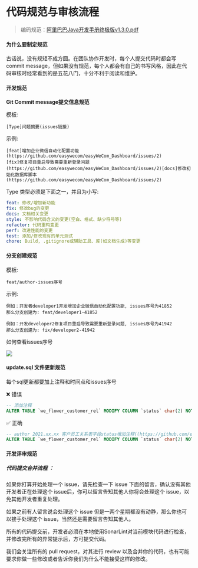 # **代码规范与审核流程**

> 编码规范：[阿里巴巴Java开发手册终极版v1.3.0.pdf](https://www.w3cschool.cn/alibaba_java/)

#### **为什么要制定规范**

古话说，没有规矩不成方圆。在团队协作开发时，每个人提交代码时都会写 commit message，但如果没有规范，每个人都会有自己的书写风格，因此在代码审核时经常看到的是五花八门，十分不利于阅读和维护。

#### **开发规范**

**Git Commit message提交信息规范**

模板:

```
[Type]问题摘要(issues链接)
```

示例:

```
[feat]增加企业微信自动化配置功能(https://github.com/easywecom/easyWeCom_Dashboard/issues/2)
[fix]修复项目重启导致需要重新登录问题(https://github.com/easywecom/easyWeCom_Dashboard/issues/2)[docs]修改初始化数据库脚本(https://github.com/easywecom/easyWeCom_Dashboard/issues/2)
```

Type 类型必须是下面之一，并且为小写:

```yaml
feat: 修改/增加新功能
fix: 修改bug的变更
docs: 文档相关变更
style: 不影响代码含义的变更(空白、格式、缺少符号等)
refactor: 代码重构变更
perf: 改进性能的变更
test: 添加/修改现有的单元测试
chore: Build, .gitignore或辅助工具、库(如文档生成)等变更
```

#### **分支创建规范**

模板:

```
feat/author-issues序号
```

示例:

```
例如：开发者developer1开发增加企业微信自动化配置功能, issues序号为41852
那么分支创建为: feat/developer1-41852
   
例如：开发developer2修复项目重启导致需要重新登录问题, issues序号为41942
那么分支创建为: fix/developer2-41942
```

如何查看issues序号

![](https://wecomsaas-1253559996.cos.ap-guangzhou.myqcloud.com/2022/06/01/screenshot-20220601-143308.png)

#### **update.sql 文件更新规范**

每个sql更新都要加上注释和时间点和issues序号

❌ 错误

```sql
-- 添加注释
ALTER TABLE `we_flower_customer_rel` MODIFY COLUMN `status` char(2) NOT NULL DEFAULT '0' COMMENT '状态（0正常 1删除流失 2员工删除用户）';
```

✅ 正确

```sql
-- author 2021.xx.xx 客户员工关系表字段status增加注释((https://github.com/easywecom/easyWeCom_Dashboard/issues/2)
ALTER TABLE `we_flower_customer_rel` MODIFY COLUMN `status` char(2) NOT NULL DEFAULT '0' COMMENT '状态（0正常 1删除流失 2员工删除用户）';
```

#### **开发评审规范**

##### **代码提交合并流程** ：

如果你打算开始处理一个 issue，请先检查一下 issue 下面的留言，确认没有其他开发者正在处理这个 issue后，你可以留言告知其他人你将会处理这个 issue，以免其他开发者重复处理。

如果之前有人留言说会处理这个 issue 但是一两个星期都没有动静，那么你也可以接手处理这个 issue，当然还是需要留言告知其他人。

所有的代码提交前，开发者必须在本地使用SonarLint对当前模块代码进行检查，并修改完所有的异常提示后，方可提交代码。

我们会关注所有的 pull request，对其进行 review 以及合并你的代码，也有可能要求你做一些修改或者告诉你我们为什么不能接受这样的修改。